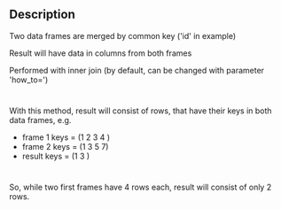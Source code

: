 ## Description

Two data frames are merged by common key ('id' in example)

Result will have data in columns from both frames

Performed with inner join (by default, can be changed with parameter 'how_to=')
#
With this method, result will consist of rows,
that have their keys in both data frames, e.g.
-    frame 1 keys = (1 2 3 4    )
-    frame 2 keys = (1   3   5 7)
-    result keys  = (1   3      )
#
So, while two first frames have 4 rows each,
result will consist of only 2 rows.
